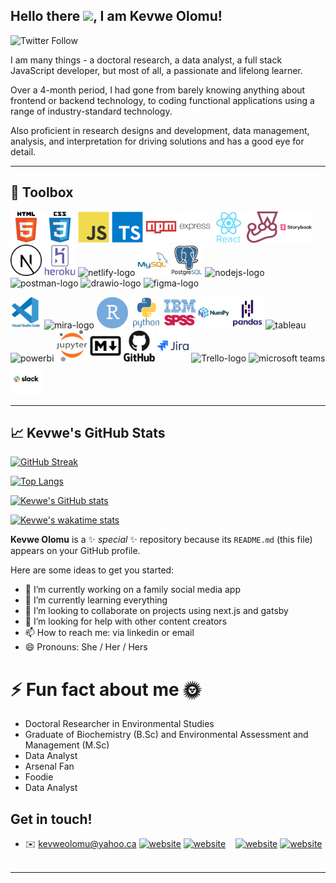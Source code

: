 ## Hello there <img src="https://raw.githubusercontent.com/MartinHeinz/MartinHeinz/master/wave.gif" width="30px">, I am Kevwe Olomu!
![Twitter Follow](https://img.shields.io/twitter/follow/Kevwe_Olomu?style=social)

I am many things - a doctoral research, a data analyst, a full stack JavaScript developer, but most of all, a passionate and lifelong learner.

Over a 4-month period, I had gone from barely knowing anything about frontend or backend technology, to coding functional applications using a range of industry-standard technology.

Also proficient in research designs and development, data management, analysis, and interpretation for driving solutions and has a good eye for detail. 

---

## 🧰 Toolbox

<img src="https://raw.githubusercontent.com/devicons/devicon/2ae2a900d2f041da66e950e4d48052658d850630/icons/html5/html5-original-wordmark.svg" alt="hmtl-logo" width="50" height="50"/>   <img src="https://raw.githubusercontent.com/devicons/devicon/2ae2a900d2f041da66e950e4d48052658d850630/icons/css3/css3-original-wordmark.svg" alt="CSS Logo" width="50" height="50"/>    <img src="https://raw.githubusercontent.com/devicons/devicon/2ae2a900d2f041da66e950e4d48052658d850630/icons/javascript/javascript-original.svg" alt="JavaScript Logo" width="50" height="50"/>    <img src="https://raw.githubusercontent.com/devicons/devicon/2ae2a900d2f041da66e950e4d48052658d850630/icons/typescript/typescript-original.svg" alt="typescript-log" width="50" height="50"/>   <img src="https://raw.githubusercontent.com/devicons/devicon/2ae2a900d2f041da66e950e4d48052658d850630/icons/npm/npm-original-wordmark.svg" alt="npm-logo" width="50" height="50"/>    <img src="https://raw.githubusercontent.com/devicons/devicon/2ae2a900d2f041da66e950e4d48052658d850630/icons/express/express-original-wordmark.svg" alt="express-logo" width="50" height="50"/>  <img src="https://raw.githubusercontent.com/devicons/devicon/2ae2a900d2f041da66e950e4d48052658d850630/icons/react/react-original-wordmark.svg" alt="react-logo" width="50" height="50"/>          <img src="https://raw.githubusercontent.com/devicons/devicon/2ae2a900d2f041da66e950e4d48052658d850630/icons/jest/jest-plain.svg" alt="jest-logo" width="50" height="50"/>         <img src="https://raw.githubusercontent.com/devicons/devicon/2ae2a900d2f041da66e950e4d48052658d850630/icons/storybook/storybook-original-wordmark.svg" alt="storybook-logo" width="50" height="50"/>         <img src="https://raw.githubusercontent.com/devicons/devicon/2ae2a900d2f041da66e950e4d48052658d850630/icons/nextjs/nextjs-line.svg" alt="next-logo" width="50" height="50" />      <img src="https://raw.githubusercontent.com/devicons/devicon/2ae2a900d2f041da66e950e4d48052658d850630/icons/heroku/heroku-original-wordmark.svg" alt="heroku-logo" width="50" height="50"/>   <img src="https://tse3.mm.bing.net/th?id=OIP.zdhsRFGtpcDJb05uYI24KgHaCy&pid=Api&P=0&w=460&h=173" alt="netlify-logo" width="50" height="50"/>    <img src="https://raw.githubusercontent.com/devicons/devicon/2ae2a900d2f041da66e950e4d48052658d850630/icons/mysql/mysql-original-wordmark.svg" alt="mysql-logo" width="50" height="50" />   <img src="https://raw.githubusercontent.com/devicons/devicon/2ae2a900d2f041da66e950e4d48052658d850630/icons/postgresql/postgresql-original-wordmark.svg" alt="postgresql-logo" width="50" height="50" />   <img src="https://tse2.mm.bing.net/th?id=OIP.5gf2JQQmWla-GU-WXTrGcgHaE8&pid=Api&P=0&w=251&h=167" alt="nodejs-logo" width="50" height="50"/>   <img src="https://tse3.mm.bing.net/th?id=OIP.fGofz99Sl9aGwYnCWDu0NwHaGp&pid=Api&P=0&w=207&h=186" alt="postman-logo" width="50" height="50"/>  <img src="https://tse2.mm.bing.net/th?id=OIP.LhmmwrSjn4Nhu7ryBWeTCgAAAA&pid=Api&P=0&w=268&h=179" alt="drawio-logo" width="50" height="50"/>   <img src="https://tse2.mm.bing.net/th?id=OIP.l6j4RsmErtRw4lAmhuEMbAHaFR&pid=Api&P=0&w=246&h=174" alt="figma-logo" width="50" height="50"/>  




<img src="https://raw.githubusercontent.com/devicons/devicon/2ae2a900d2f041da66e950e4d48052658d850630/icons/vscode/vscode-original-wordmark.svg" alt="vscode-logo" width="50" height="50"/>    <img src="https://tse3.explicit.bing.net/th?id=OIP.LhP_9Mg7jSkMxu3BpWTVbwHaEH&pid=Api&P=0&w=303&h=168" alt="mira-logo" width="50" height="50"/>    <img src="https://raw.githubusercontent.com/devicons/devicon/2ae2a900d2f041da66e950e4d48052658d850630/icons/rstudio/rstudio-original.svg" alt="r-logo" width="50" height="50"/>     <img src="https://raw.githubusercontent.com/devicons/devicon/2ae2a900d2f041da66e950e4d48052658d850630/icons/python/python-original-wordmark.svg" alt="python-logo" width="50" height="50"/>     <img src="https://raw.githubusercontent.com/devicons/devicon/2ae2a900d2f041da66e950e4d48052658d850630/icons/spss/spss-original.svg" alt="SPSS-logo" width="50" height="50"/>      <img src="https://raw.githubusercontent.com/devicons/devicon/2ae2a900d2f041da66e950e4d48052658d850630/icons/numpy/numpy-original-wordmark.svg" alt="numpy-logo" width="50" height="50"/>      <img src="https://raw.githubusercontent.com/devicons/devicon/2ae2a900d2f041da66e950e4d48052658d850630/icons/pandas/pandas-original-wordmark.svg" alt="pandas-logo" width="50" height="50"/>    <img src="https://tse2.mm.bing.net/th?id=OIP.V10lF-EdgGdn-LgPGkzcjwHaHa&pid=Api&P=0&w=163&h=163" alt="tableau" width="50" height="50"/>   <img src="https://tse3.mm.bing.net/th?id=OIP.f1JRmsn_IZI-BsxtIpaYTgHaHa&pid=Api&P=0&w=166&h=166" alt="powerbi" width="50" height="50"/>    <img src="https://raw.githubusercontent.com/devicons/devicon/2ae2a900d2f041da66e950e4d48052658d850630/icons/jupyter/jupyter-original-wordmark.svg" alt="jupiter-logo" width="50" height="50"/>   <img src="https://raw.githubusercontent.com/devicons/devicon/2ae2a900d2f041da66e950e4d48052658d850630/icons/markdown/markdown-original.svg" alt="markdown-logo" width="50" height="50"/>      <img src="https://raw.githubusercontent.com/devicons/devicon/2ae2a900d2f041da66e950e4d48052658d850630/icons/github/github-original-wordmark.svg" alt="github-logo" width="50" height="50"/>   <img src="https://raw.githubusercontent.com/devicons/devicon/2ae2a900d2f041da66e950e4d48052658d850630/icons/jira/jira-original-wordmark.svg" alt="jira-logo" width="50" height="50"/>     <img src="https://tse2.mm.bing.net/th?id=OIP.oVQdf94Q8CHyZFMkmvvscAHaEK&pid=Api&P=0&w=298&h=168" alt="Trello-logo" width="50" height="50"/>  <img src="https://tse3.mm.bing.net/th?id=OIP.69k9koGr925aqD2uujSQpgHaEK&pid=Api&P=0&w=304&h=171" alt="microsoft teams" width="50" height="50"/>   <img src="https://raw.githubusercontent.com/devicons/devicon/2ae2a900d2f041da66e950e4d48052658d850630/icons/slack/slack-original-wordmark.svg" alt="slack-Logo" width="50" height="50"/>    

---

## &#x1f4c8; Kevwe's GitHub Stats

[![GitHub Streak](http://github-readme-streak-stats.herokuapp.com?user=kevweolomu&theme=dark&background=000000)](https://git.io/streak-stats)

[![Top Langs](https://github-readme-stats.vercel.app/api/top-langs/?username=kevweolomu&langs_count=8)](https://github.com/kevweolomu/github-readme-stats)

[![Kevwe's GitHub stats](https://github-readme-stats.vercel.app/api?username=kevweolomu&theme=radical)](https://github.com/kevweolomu/github-readme-stats)

[![Kevwe's wakatime stats](https://github-readme-stats.vercel.app/api/wakatime?username=kevweolomu)](https://github.com/kevweolomu/github-readme-stats)

**Kevwe Olomu** is a ✨ _special_ ✨ repository because its `README.md` (this file) appears on your GitHub profile.

Here are some ideas to get you started:

- 🔭 I’m currently working on a family social media app
- 🌱 I’m currently learning everything
- 👯 I’m looking to collaborate on projects using next.js and gatsby
- 🤔 I’m looking for help with other content creators
- 📫 How to reach me: via linkedin or email
- 😄 Pronouns: She / Her / Hers



# ⚡ Fun fact about me 🌞
- Doctoral Researcher in Environmental Studies
- Graduate of Biochemistry (B.Sc) and Environmental Assessment and Management (M.Sc)
- Data Analyst
- Arsenal Fan
- Foodie
- Data Analyst



## Get in touch!
- ✉️ kevweolomu@yahoo.ca 
[![website](./img/twitter-light.svg)](https://twitter.com/Kevwe_Olomu-light-mode-only)
[![website](./img/twitter-dark.svg)](https://twitter.com/Kevwe_Olomu-dark-mode-only)
&nbsp;&nbsp;
[![website](./img/linkedin-light.svg)](https://linkedin.com/in/kevwe-olomu-55295a4a/-light-mode-only)
[![website](./img/linkedin-dark.svg)](https://linkedin.com/in/kevwe-olomu-55295a4a/-dark-mode-only)
&nbsp;&nbsp;

---


